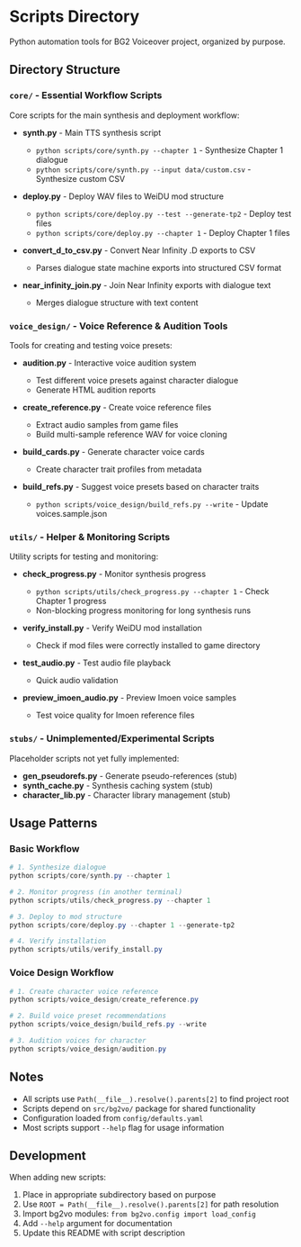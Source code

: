 # Scripts Directory

Python automation tools for BG2 Voiceover project, organized by purpose.

## Directory Structure

### `core/` - Essential Workflow Scripts

Core scripts for the main synthesis and deployment workflow:

- **synth.py** - Main TTS synthesis script
  - `python scripts/core/synth.py --chapter 1` - Synthesize Chapter 1 dialogue
  - `python scripts/core/synth.py --input data/custom.csv` - Synthesize custom CSV

- **deploy.py** - Deploy WAV files to WeiDU mod structure
  - `python scripts/core/deploy.py --test --generate-tp2` - Deploy test files
  - `python scripts/core/deploy.py --chapter 1` - Deploy Chapter 1 files

- **convert_d_to_csv.py** - Convert Near Infinity .D exports to CSV
  - Parses dialogue state machine exports into structured CSV format

- **near_infinity_join.py** - Join Near Infinity exports with dialogue text
  - Merges dialogue structure with text content

### `voice_design/` - Voice Reference & Audition Tools

Tools for creating and testing voice presets:

- **audition.py** - Interactive voice audition system
  - Test different voice presets against character dialogue
  - Generate HTML audition reports

- **create_reference.py** - Create voice reference files
  - Extract audio samples from game files
  - Build multi-sample reference WAV for voice cloning

- **build_cards.py** - Generate character voice cards
  - Create character trait profiles from metadata

- **build_refs.py** - Suggest voice presets based on character traits
  - `python scripts/voice_design/build_refs.py --write` - Update voices.sample.json

### `utils/` - Helper & Monitoring Scripts

Utility scripts for testing and monitoring:

- **check_progress.py** - Monitor synthesis progress
  - `python scripts/utils/check_progress.py --chapter 1` - Check Chapter 1 progress
  - Non-blocking progress monitoring for long synthesis runs

- **verify_install.py** - Verify WeiDU mod installation
  - Check if mod files were correctly installed to game directory

- **test_audio.py** - Test audio file playback
  - Quick audio validation

- **preview_imoen_audio.py** - Preview Imoen voice samples
  - Test voice quality for Imoen reference files

### `stubs/` - Unimplemented/Experimental Scripts

Placeholder scripts not yet fully implemented:

- **gen_pseudorefs.py** - Generate pseudo-references (stub)
- **synth_cache.py** - Synthesis caching system (stub)
- **character_lib.py** - Character library management (stub)

## Usage Patterns

### Basic Workflow

```powershell
# 1. Synthesize dialogue
python scripts/core/synth.py --chapter 1

# 2. Monitor progress (in another terminal)
python scripts/utils/check_progress.py --chapter 1

# 3. Deploy to mod structure
python scripts/core/deploy.py --chapter 1 --generate-tp2

# 4. Verify installation
python scripts/utils/verify_install.py
```

### Voice Design Workflow

```powershell
# 1. Create character voice reference
python scripts/voice_design/create_reference.py

# 2. Build voice preset recommendations
python scripts/voice_design/build_refs.py --write

# 3. Audition voices for character
python scripts/voice_design/audition.py
```

## Notes

- All scripts use `Path(__file__).resolve().parents[2]` to find project root
- Scripts depend on `src/bg2vo/` package for shared functionality
- Configuration loaded from `config/defaults.yaml`
- Most scripts support `--help` flag for usage information

## Development

When adding new scripts:

1. Place in appropriate subdirectory based on purpose
2. Use `ROOT = Path(__file__).resolve().parents[2]` for path resolution
3. Import bg2vo modules: `from bg2vo.config import load_config`
4. Add `--help` argument for documentation
5. Update this README with script description
